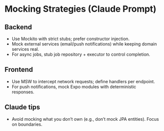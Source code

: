 # Mocking Strategies (Claude Prompt)

## Backend
- Use Mockito with strict stubs; prefer constructor injection.
- Mock external services (email/push notifications) while keeping domain services real.
- For async jobs, stub job repository + executor to control completion.

## Frontend
- Use MSW to intercept network requests; define handlers per endpoint.
- For push notifications, mock Expo modules with deterministic responses.

## Claude tips
- Avoid mocking what you don’t own (e.g., don’t mock JPA entities). Focus on boundaries.
